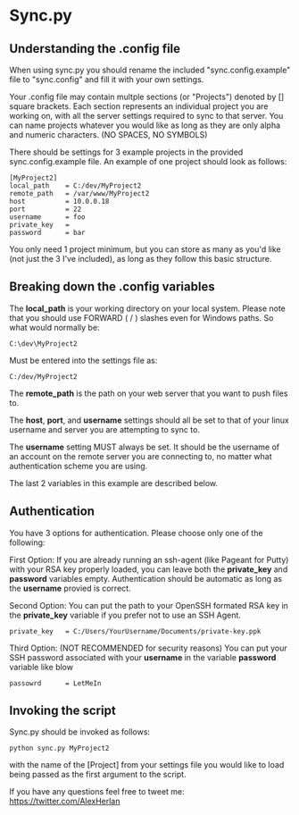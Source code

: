 Sync.py
=======

Understanding the .config file
------------------------------
When using sync.py you should rename the included "sync.config.example" file to "sync.config"
and fill it with your own settings.

Your .config file may contain multple sections (or "Projects") denoted by [] square brackets.
Each section represents an individual project you are working on, with all the server settings required to sync to that server.
You can name projects whatever you would like as long as they are only alpha and numeric characters. (NO SPACES, NO SYMBOLS)

There should be settings for 3 example projects in the provided sync.config.example file.
An example of one project should look as follows:

	[MyProject2]
	local_path    = C:/dev/MyProject2
	remote_path   = /var/www/MyProject2
	host          = 10.0.0.18
	port          = 22
	username      = foo
	private_key   = 
	password      = bar

You only need 1 project minimum, but you can store as many as you'd like (not just the 3 I've included), as long as they follow this basic structure.


Breaking down the .config variables
-----------------------------------

The **local_path** is your working directory on your local system. Please note that you should use FORWARD ( / ) slashes even for Windows paths. So what would normally be:

	C:\dev\MyProject2

Must be entered into the settings file as:

	C:/dev/MyProject2

The **remote_path** is the path on your web server that you want to push files to.

The **host**, **port**, and **username** settings should all be set to that of your linux username and server you are attempting to sync to.

The **username** setting MUST always be set. It should be the username of an account on the remote server you are connecting to, no matter what authentication scheme you are using.

The last 2 variables in this example are described below.

Authentication
--------------

You have 3 options for authentication. Please choose only one of the following:

First Option: If you are already running an ssh-agent (like Pageant for Putty) with your RSA key properly loaded, you can leave both the **private_key** and **password** variables empty. Authentication should be automatic as long as the **username** provied is correct. 

Second Option: You can put the path to your OpenSSH formated RSA key in the **private_key** variable if you prefer not to use an SSH Agent.

	private_key   = C:/Users/YourUsername/Documents/private-key.ppk

Third Option: (NOT RECOMMENDED for security reasons) You can put your SSH password associated with your **username** in the variable **password** variable like blow

	passowrd      = LetMeIn

Invoking the script
-------------------
Sync.py should be invoked as follows:

	python sync.py MyProject2

with the name of the [Project] from your settings file you would like to load being passed as the first argument to the script.

If you have any questions feel free to tweet me: https://twitter.com/AlexHerlan
